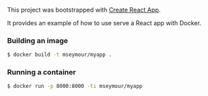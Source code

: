 This project was bootstrapped with [Create React App](https://github.com/facebookincubator/create-react-app).

It provides an example of how to use serve a React app with Docker.

### Building an image
```bash
$ docker build -t mseymour/myapp .
```

### Running a container
```bash
$ docker run -p 8000:8000 -ti mseymour/myapp
```
